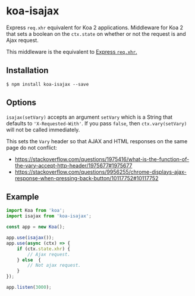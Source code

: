 # koa-isajax

Express `req.xhr` equivalent for Koa 2 applications.
Middleware for Koa 2 that sets a boolean on the `ctx.state` on whether or not the request is and Ajax request.

This middleware is the equivalent to [Express `req.xhr`.](http://expressjs.com/en/api.html#req.xhr)

## Installation
`$ npm install koa-isajax --save`

## Options

`isajax(setVary)` accepts an argument `setVary` which is a String that defaults to `'X-Requested-With'`.  If you pass `false`, then `ctx.vary(setVary)` will not be called immediately.

This sets the `Vary` header so that AJAX and HTML responses on the same page do not conflict:

* <https://stackoverflow.com/questions/1975416/what-is-the-function-of-the-vary-accept-http-header/1975677#1975677>
* <https://stackoverflow.com/questions/9956255/chrome-displays-ajax-response-when-pressing-back-button/10117752#10117752>

## Example

```javascript
import Koa from 'koa';
import isajax from 'koa-isajax';

const app = new Koa();

app.use(isajax());
app.use(async (ctx) => {
    if (ctx.state.xhr) {
        // Ajax request.
    } else  {
        // Not ajax request.
    }
});

app.listen(3000);
```
